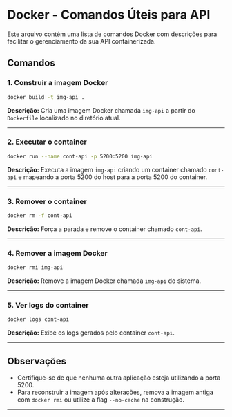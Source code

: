 # Docker - Comandos Úteis para API

Este arquivo contém uma lista de comandos Docker com descrições para facilitar o gerenciamento da sua API containerizada.

## Comandos

### 1. Construir a imagem Docker

```bash
docker build -t img-api .
```

**Descrição:** Cria uma imagem Docker chamada `img-api` a partir do `Dockerfile` localizado no diretório atual.

---

### 2. Executar o container

```bash
docker run --name cont-api -p 5200:5200 img-api
```

**Descrição:** Executa a imagem `img-api` criando um container chamado `cont-api` e mapeando a porta 5200 do host para a porta 5200 do container.

---

### 3. Remover o container

```bash
docker rm -f cont-api
```

**Descrição:** Força a parada e remove o container chamado `cont-api`.

---

### 4. Remover a imagem Docker

```bash
docker rmi img-api
```

**Descrição:** Remove a imagem Docker chamada `img-api` do sistema.

---

### 5. Ver logs do container

```bash
docker logs cont-api
```

**Descrição:** Exibe os logs gerados pelo container `cont-api`.

---

## Observações

* Certifique-se de que nenhuma outra aplicação esteja utilizando a porta 5200.
* Para reconstruir a imagem após alterações, remova a imagem antiga com `docker rmi` ou utilize a flag `--no-cache` na construção.

---

